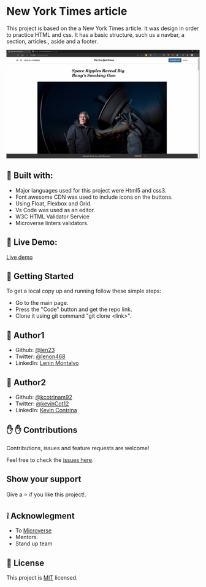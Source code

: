 # New York Times article

This project is based on the a New York Times article. It was design in order to practice HTML and css. It has a basic structure, such us a navbar, a section, articles , aside and a footer.

![website screenshots](images/demo-image.png)

## :hammer: Built with:

- Major languages used for this project were Html5 and css3.
- Font awesome CDN was used to include icons on the buttons.
- Using Float, Flexbox and Grid.
- Vs Code was used as an editor.
- W3C HTML Validator Service
- Microverse linters validators.

## :red_circle: Live Demo:

[Live demo](https://kcotrinam92.github.io/NewYorkTimes-article/)

## :construction_worker: Getting Started

To get a local copy up and running follow these simple steps:

- Go to the main page.
- Press the "Code" button and get the repo link.
- Clone it using git command "git clone &lt;link>".

## :bust_in_silhouette: Author1

- Github: [@len23](https://github.com/len23)
- Twitter: [@lenon468](https://twitter.com/lenon468)
- LinkedIn: [Lenin Montalvo](https://www.linkedin.com/in/lenin-montalvo-77660b1b2/)

## :bust_in_silhouette: Author2

- Github: [@kcotrinam92](https://github.com/kcotrinam92)
- Twitter: [@kevinCot12](https://twitter.com/KevinCot12)
- LinkedIn: [Kevin Contrina](https://www.linkedin.com/in/kevin-cotrina-6208b7149/)

## :raised_hand: :raised_hand: Contributions

Contributions, issues and feature requests are welcome!

Feel free to check the [issues here](https://github.com/kcotrinam92/NewYorkTimes-article/issues).

## Show your support

Give a :star: if you like this project!.

## :grey_exclamation: Acknowlegment

- To [Microverse](https://www.microverse.org/)
- Mentors.
- Stand up team

## :memo: License

This project is [MIT](LICENSE) licensed.
